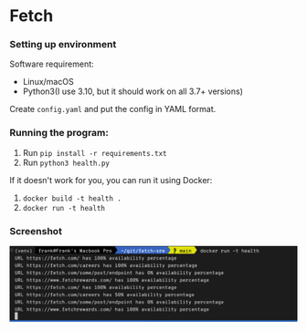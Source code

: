 # Fetch

### Setting up environment
Software requirement: 
- Linux/macOS
- Python3(I use 3.10, but it should work on all 3.7+ versions)

Create `config.yaml` and put the config in YAML format.

### Running the program:

1. Run `pip install -r requirements.txt`
2. Run `python3 health.py`

If it doesn't work for you, you can run it using Docker:
1. `docker build -t health .`
2. `docker run -t health`

### Screenshot
![](./fetch.png)
